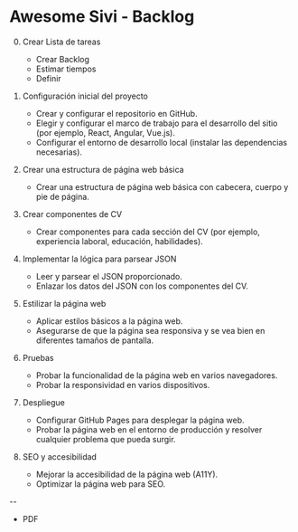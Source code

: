 # Awesome Sivi - Backlog

0. Crear Lista de tareas
   - Crear Backlog
   - Estimar tiempos
   - Definir

1. Configuración inicial del proyecto
   - Crear y configurar el repositorio en GitHub.
   - Elegir y configurar el marco de trabajo para el desarrollo del sitio (por ejemplo, React, Angular, Vue.js).
   - Configurar el entorno de desarrollo local (instalar las dependencias necesarias).

2. Crear una estructura de página web básica
   - Crear una estructura de página web básica con cabecera, cuerpo y pie de página.

3. Crear componentes de CV
   - Crear componentes para cada sección del CV (por ejemplo, experiencia laboral, educación, habilidades).
   
4. Implementar la lógica para parsear JSON
   - Leer y parsear el JSON proporcionado.
   - Enlazar los datos del JSON con los componentes del CV.

5. Estilizar la página web
   - Aplicar estilos básicos a la página web.
   - Asegurarse de que la página sea responsiva y se vea bien en diferentes tamaños de pantalla.
   
6. Pruebas
   - Probar la funcionalidad de la página web en varios navegadores.
   - Probar la responsividad en varios dispositivos.

7. Despliegue
   - Configurar GitHub Pages para desplegar la página web.
   - Probar la página web en el entorno de producción y resolver cualquier problema que pueda surgir.

8. SEO y accesibilidad
   - Mejorar la accesibilidad de la página web (A11Y).
   - Optimizar la página web para SEO.

--

- PDF
